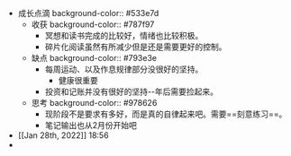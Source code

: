 - 成长点滴
  background-color:: #533e7d
	- 收获
	  background-color:: #787f97
		- 冥想和读书完成的比较好，情绪也比较积极。
		- 碎片化阅读虽然有所减少但是还是需要更好的控制。
	- 缺点
	  background-color:: #793e3e
		- 每周运动、以及作息规律部分没很好的坚持。
			- 健康很重要
		- 投资和记账并没有很好的坚持--年后需要捡起来。
	- 思考
	  background-color:: #978626
		- 现阶段不是要求有多好，而是真的自律起来吧。需要==刻意练习==。
		- 笔记输出也从2月份开始吧
- [[Jan 28th, 2022]] 18:56
-